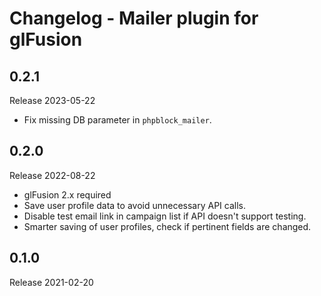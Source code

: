 # Changelog - Mailer plugin for glFusion

## 0.2.1
Release 2023-05-22
- Fix missing DB parameter in `phpblock_mailer`.

## 0.2.0
Release 2022-08-22
- glFusion 2.x required
- Save user profile data to avoid unnecessary API calls.
- Disable test email link in campaign list if API doesn't support testing.
- Smarter saving of user profiles, check if pertinent fields are changed.

## 0.1.0
Release 2021-02-20
